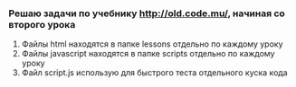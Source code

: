 ### Решаю задачи по учебнику http://old.code.mu/, начиная со второго урока
1. Файлы html находятся в папке lessons отдельно по каждому уроку
2. Файлы javascript находятся в папке scripts отдельно по каждому уроку
3. Файл script.js использую для быстрого теста отдельного куска кода